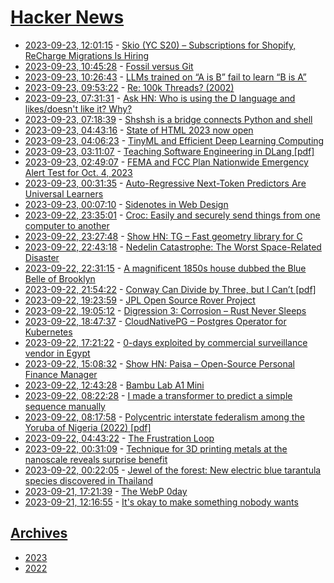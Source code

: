 # [Hacker News](https://kherrick.github.io/hacker-news/)

* [2023-09-23, 12:01:15](https://news.ycombinator.com/item?id=37622491) - [Skio (YC S20) – Subscriptions for Shopify, ReCharge Migrations Is Hiring](https://skio.com/careers/)
* [2023-09-23, 10:45:28](https://news.ycombinator.com/item?id=37622064) - [Fossil versus Git](https://www.fossil-scm.org/home/doc/trunk/www/fossil-v-git.wiki)
* [2023-09-23, 10:26:43](https://news.ycombinator.com/item?id=37621999) - [LLMs trained on “A is B” fail to learn “B is A”](https://paperswithcode.com/paper/the-reversal-curse-llms-trained-on-a-is-b)
* [2023-09-23, 09:53:22](https://news.ycombinator.com/item?id=37621887) - [Re: 100k Threads? (2002)](https://lkml.iu.edu/hypermail/linux/kernel/0209.2/1153.html)
* [2023-09-23, 07:31:31](https://news.ycombinator.com/item?id=37621348) - [Ask HN: Who is using the D language and likes/doesn't like it? Why?](https://news.ycombinator.com/item?id=37621348)
* [2023-09-23, 07:18:39](https://news.ycombinator.com/item?id=37621274) - [Shshsh is a bridge connects Python and shell](https://github.com/zqqqqz2000/shshsh)
* [2023-09-23, 04:43:16](https://news.ycombinator.com/item?id=37620634) - [State of HTML 2023 now open](https://lea.verou.me/blog/2023/state-of-html-2023/)
* [2023-09-23, 04:06:23](https://news.ycombinator.com/item?id=37620507) - [TinyML and Efficient Deep Learning Computing](https://efficientml.ai/)
* [2023-09-23, 03:11:07](https://news.ycombinator.com/item?id=37620298) - [Teaching Software Engineering in DLang [pdf]](https://dconf.org/2023/slides/shah_and_students.pdf)
* [2023-09-23, 02:49:07](https://news.ycombinator.com/item?id=37620197) - [FEMA and FCC Plan Nationwide Emergency Alert Test for Oct. 4, 2023](https://www.fema.gov/press-release/20230803/fema-and-fcc-plan-nationwide-emergency-alert-test-oct-4-2023)
* [2023-09-23, 00:31:35](https://news.ycombinator.com/item?id=37619513) - [Auto-Regressive Next-Token Predictors Are Universal Learners](https://arxiv.org/abs/2309.06979)
* [2023-09-23, 00:07:10](https://news.ycombinator.com/item?id=37619361) - [Sidenotes in Web Design](https://gwern.net/sidenote)
* [2023-09-22, 23:35:01](https://news.ycombinator.com/item?id=37619151) - [Croc: Easily and securely send things from one computer to another](https://github.com/schollz/croc)
* [2023-09-22, 23:27:48](https://news.ycombinator.com/item?id=37619100) - [Show HN: TG – Fast geometry library for C](https://github.com/tidwall/tg)
* [2023-09-22, 22:43:18](https://news.ycombinator.com/item?id=37618743) - [Nedelin Catastrophe: The Worst Space-Related Disaster](https://www.amusingplanet.com/2023/09/nedelin-catastrophe-worst-space-related.html)
* [2023-09-22, 22:31:15](https://news.ycombinator.com/item?id=37618622) - [A magnificent 1850s house dubbed the Blue Belle of Brooklyn](https://ephemeralnewyork.wordpress.com/2023/09/18/the-story-of-a-magnificent-1850s-house-dubbed-the-blue-belle-of-brooklyn/)
* [2023-09-22, 21:54:22](https://news.ycombinator.com/item?id=37618301) - [Conway Can Divide by Three, but I Can’t [pdf]](https://math.berkeley.edu/~pglutz/division_by_three.pdf)
* [2023-09-22, 19:23:59](https://news.ycombinator.com/item?id=37616513) - [JPL Open Source Rover Project](https://github.com/nasa-jpl/open-source-rover)
* [2023-09-22, 19:05:12](https://news.ycombinator.com/item?id=37616281) - [Digression 3: Corrosion – Rust Never Sleeps](https://books.worksinprogress.co/book/maintenance-of-everything/vehicles/digression-3-corrosion-rust-never-sleeps/1)
* [2023-09-22, 18:47:37](https://news.ycombinator.com/item?id=37616033) - [CloudNativePG – Postgres Operator for Kubernetes](https://cloudnative-pg.io/)
* [2023-09-22, 17:21:22](https://news.ycombinator.com/item?id=37614816) - [0-days exploited by commercial surveillance vendor in Egypt](https://blog.google/threat-analysis-group/0-days-exploited-by-commercial-surveillance-vendor-in-egypt/)
* [2023-09-22, 15:08:32](https://news.ycombinator.com/item?id=37613054) - [Show HN: Paisa – Open-Source Personal Finance Manager](https://paisa.fyi/)
* [2023-09-22, 12:43:28](https://news.ycombinator.com/item?id=37611257) - [Bambu Lab A1 Mini](https://bambulab.com/en-eu/a1-mini)
* [2023-09-22, 08:22:28](https://news.ycombinator.com/item?id=37609393) - [I made a transformer to predict a simple sequence manually](https://vgel.me/posts/handmade-transformer/)
* [2023-09-22, 08:17:58](https://news.ycombinator.com/item?id=37609352) - [Polycentric interstate federalism among the Yoruba of Nigeria (2022) [pdf]](https://cosmosandtaxis.files.wordpress.com/2022/09/kunleoyerinde_ct_vol10_iss11_12.pdf)
* [2023-09-22, 04:43:22](https://news.ycombinator.com/item?id=37607963) - [The Frustration Loop](https://herman.bearblog.dev/the-frustration-loop/)
* [2023-09-22, 00:31:09](https://news.ycombinator.com/item?id=37606373) - [Technique for 3D printing metals at the nanoscale reveals surprise benefit](https://phys.org/news/2023-09-technique-3d-metals-nanoscale-reveals.html)
* [2023-09-22, 00:22:05](https://news.ycombinator.com/item?id=37606296) - [Jewel of the forest: New electric blue tarantula species discovered in Thailand](https://phys.org/news/2023-09-jewel-forest-electric-blue-tarantula.html)
* [2023-09-21, 17:21:39](https://news.ycombinator.com/item?id=37600852) - [The WebP 0day](https://blog.isosceles.com/the-webp-0day/)
* [2023-09-21, 12:16:55](https://news.ycombinator.com/item?id=37596513) - [It's okay to make something nobody wants](https://zhangluyao.com/blog/make-something-nobody-wants/)

## [Archives](archives/index.md)

* [2023](archives/2023/index.md)
* [2022](archives/2022/index.md)
